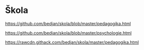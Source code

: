 # Škola
https://github.com/bedjan/skola/blob/master/pedagogika.html

https://github.com/bedjan/skola/blob/master/psychologie.html








https://rawcdn.githack.com/bedjan/skola/master/pedagogika.html

